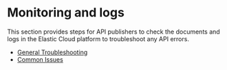 # Monitoring and logs

This section provides steps for API publishers to check the documents and logs in the Elastic Cloud platform to troubleshoot any API errors.

- [General Troubleshooting](#general-troubleshooting.md)
- [Common Issues](#common-issues.md)
